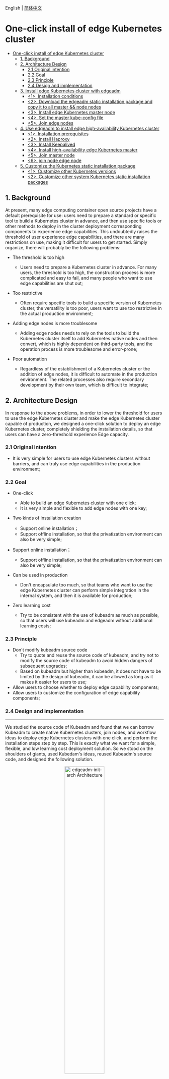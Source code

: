 English | [简体中文](./install_edge_kubernetes_CN.md)
# One-click install of edge Kubernetes cluster

* [One-click install of edge Kubernetes cluster](#one-click-install-of-edge-kubernetes-cluster)
   * [1. Background](#1-background)
   * [2. Architecture Design](#2-architecture-design)
      * [2.1 Original intention](#21-original-intention)
      * [2.2 Goal](#22-goal)
      * [2.3 Principle](#23-principle)
      * [2.4 Design and implementation](#24-design-and-implementation)
   * [3. Install edge Kubernetes cluster with edgeadm](#3-install-edge-kubernetes-cluster-with-edgeadm)
        * [&lt;1&gt;. Installation conditions](#1-installation-conditions)
        * [&lt;2&gt;. Download the edgeadm static installation package and copy it to all master &amp;&amp; node nodes](#2-download-the-edgeadm-static-installation-package-and-copy-it-to-all-master--node-nodes)
        * [&lt;3&gt;. Install edge Kubernetes master node](#3-install-edge-kubernetes-master-node)
        * [&lt;4&gt;. Set the master kube-config file](#4-set-the-master-kube-config-file)
        * [&lt;5&gt;. Join edge nodes](#5-join-edge-nodes)
   * [4. Use edgeadm to install edge high-availability Kubernetes cluster](#4-use-edgeadm-to-install-edge-high-availability-kubernetes-cluster)
        * [&lt;1&gt;. Installation prerequisites](#1-installation-prerequisites)
        * [&lt;2&gt;. Install Haproxy](#2-install-haproxy)
        * [&lt;3&gt;. Install Keepalived](#3-install-keepalived)
        * [&lt;4&gt;. Install high-availability edge Kubernetes master](#4-install-high-availability-edge-kubernetes-master)
        * [&lt;5&gt;. Join master node](#5-join-master-node)
        * [&lt;6&gt;. join node edge node](#6-join-node-edge-node)
   * [5. Customize the Kubernetes static installation package](#5-customize-the-kubernetes-static-installation-package)
      * [&lt;1&gt;. Customize other Kubernetes versions](#1-customize-other-kubernetes-versions)
      * [&lt;2&gt;. Customize other system Kubernetes static installation packages](#2-customize-other-system-kubernetes-static-installation-packages)

## 1. Background

At present, many edge computing container open source projects have a default prerequisite for use: users need to prepare a standard or specific tool to build a Kubernetes cluster in advance, and then use specific tools or other methods to deploy in the cluster deployment corresponding components to experience edge capabilities. This undoubtedly raises the threshold of user experience edge capabilities, and there are many restrictions on use, making it difficult for users to get started. Simply organize, there will probably be the following problems:

-   The threshold is too high
    -   Users need to prepare a Kubernetes cluster in advance. For many users, the threshold is too high, the construction process is more complicated and easy to fail, and many people who want to use edge capabilities are shut out;
-   Too restrictive
    -   Often require specific tools to build a specific version of Kubernetes cluster, the versatility is too poor, users want to use too restrictive in the actual production environment;

-   Adding edge nodes is more troublesome
    -   Adding edge nodes needs to rely on the tools to build the Kubernetes cluster itself to add Kubernetes native nodes and then convert, which is highly dependent on third-party tools, and the operation process is more troublesome and error-prone;
-   Poor automation
    -   Regardless of the establishment of a Kubernetes cluster or the addition of edge nodes, it is difficult to automate in the production environment. The related processes also require secondary development by their own team, which is difficult to integrate;

## 2. Architecture Design

In response to the above problems, in order to lower the threshold for users to use the edge Kubernetes cluster and make the edge Kubernetes cluster capable of production, we designed a one-click solution to deploy an edge Kubernetes cluster, completely shielding the installation details, so that users can have a zero-threshold experience Edge capacity.

### 2.1 Original intention

- It is very simple for users to use edge Kubernetes clusters without barriers, and can truly use edge capabilities in the production environment;

### 2.2 Goal

- One-click

     - Able to build an edge Kubernetes cluster with one click;
     - It is very simple and flexible to add edge nodes with one key;
- Two kinds of installation creation
     -   Support online installation；
     -   Support offline installation, so that the privatization environment can also be very simple;
- Support online installation；
     - Support offline installation, so that the privatization environment can also be very simple;
- Can be used in production

     - Don't encapsulate too much, so that teams who want to use the edge Kubernetes cluster can perform simple integration in the internal system, and then it is available for production;
- Zero learning cost

     - Try to be consistent with the use of kubeadm as much as possible, so that users will use kubeadm and edgeadm without additional learning costs;

### 2.3 Principle

- Don't modify kubeadm source code
  - Try to quote and reuse the source code of kubeadm, and try not to modify the source code of kubeadm to avoid hidden dangers of subsequent upgrades;
  - Based on kubeadm but higher than kubeadm, it does not have to be limited by the design of kubeadm, it can be allowed as long as it makes it easier for users to use;
- Allow users to choose whether to deploy edge capability components;
- Allow users to customize the configuration of edge capability components;

### 2.4 Design and implementation

---

We studied the source code of Kubeadm and found that we can borrow Kubeadm to create native Kubernetes clusters, join nodes, and workflow ideas to deploy edge Kubernetes clusters with one click, and perform the installation steps step by step. This is exactly what we want for a simple, flexible, and low learning cost deployment solution. So we stood on the shoulders of giants, used Kubedam's ideas, reused Kubeadm's source code, and designed the following solution.

<div align="center">
  <img src="../img/edgeadm-init-arch.png" width=50% title="edgeadm-init-arch Architecture">
</div>

>   Among them, the part of `Kubeadm init cluster/join node` completely reuses the source code of kubadm, and all the logic is exactly the same as Kubeadm.

This program has the following advantages:

-   Fully compatible with Kubeadm

    We just stand on the shoulders of Kubeadm, set some configuration parameters required by the edge cluster before Kubeadm init/join, initialize the Master or Node nodes automatically, and install the container runtime. After the completion of Kubeadm init/join, the CNI network plug-in was installed and the corresponding edge capability components were deployed.

    We quoted the Kubeadm source code in the way of Go Mod. During the whole process, we did not modify the source code of Kubeadm one line. It is completely native and ready to upgrade to a higher version of Kubeadm in the future.

-   One-click, easy to use, flexible and automated

    The edgeadm init cluster and join node completely retain the original parameters and process of Kubeadm init/join, but automatically initialize the node and install the container when running, you can use the `edgeadm --enable-edge=fasle` parameter to install the native one-click For Kubernetes clusters, you can also use the `edgeadm --enable-edge=true` parameter to install an edge Kubernetes cluster with one click.

    You can join any node as long as you can access the node where the Kube-apiserver is located, or you can join the master. Join master also continues the Kubeadm approach. To build highly available nodes, you can directly use join master to expand Master nodes when needed to achieve high availability.

-   No learning cost, exactly the same as using kubeadm

    Because the `Kubeadm init cluster/join node` part completely reuses the source code of kubadm, all logic is exactly the same as Kubeadm, completely retaining the usage habits of kubeadm and all flag parameters, and the usage is exactly the same as that of kubeadm, without any new learning cost , The user can customize the edge Kubernetes cluster according to the parameters of Kubeadm or use kubeadm.config.
    
-   Edge node security enhancement

    With the help of Kubernetes [Node Authentication](https://kubernetes.io/docs/reference/access-authn-authz/node/) mechanism, we have enabled [NodeRestriction](https://kubernetes.io/docs/reference/access-authn-authz/admission-controllers/#noderestriction) access plugin to ensure that each node has a unique identity and only has a minimal set of permissions. Even if an edge node is compromised, other edge nodes cannot be operated.

    For Kubelet, we also enable the [Kubelet configuration certificate rotation](https://kubernetes.io/docs/tasks/tls/certificate-rotation/) mechanism by default. When the Kubelet certificate is about to expire, a new secret key will be automatically generated , And apply for a new certificate from the Kubernetes API. Once the new certificate is available, it will be used to authenticate the connection with the Kubernetes API.

## 3. Install edge Kubernetes cluster with edgeadm

#### <1>. Installation conditions

-   Follow [kubeadm's minimum requirements](https://kubernetes.io/zh/docs/setup/production-environment/tools/kubeadm/install-kubeadm/#before-you-begin), master && node minimum 2C2G, disk space Not less than 1G;

    >   Warning: Provide clean machines as much as possible to avoid installation errors caused by other factors. `If there is a container service on the machine, it may be cleaned up during the installation process, please confirm carefully before executing it`
-   Currently supports amd64 and arm64 two systems;

    >   Other systems can compile edgeadm and make corresponding system installation packages by themselves, please refer to **5. Customize Kubernetes static installation package**

-   Supported Kubernetes version: greater than or equal to v1.18, the provided installation package only provides Kubernetes v1.18.2 version;

    >   For other Kubernetes versions, please refer to **5. Customize the Kubernetes static installation package** and make it yourself.

-   hostname of node should meet following requirements;
    
    > not contain `localhost` and  not all numbers

#### <2>. Download the edgeadm static installation package and copy it to all master && node nodes

>   Choose installation package according to your installation node CPU architecture [amd64, arm64]

```shell
arch=amd64 version=v0.6.0 && rm -rf edgeadm-linux-* && wget https://superedge-1253687700.cos.ap-guangzhou.myqcloud.com/$version/$arch/edgeadm-linux-$arch-$version.tgz && tar -xzvf edgeadm-linux-* && cd edgeadm-linux-$arch-$version && ./edgeadm
```
The installation package is about 200M. For detailed information about the installation package, please refer to **5. Custom Kubernetes static installation package**.

>   If downloading the installation package is slow, you can directly check the corresponding [SuperEdge version](https://github.com/superedge/superedge/tags), download `edgeadm-linux-amd64/arm64-*.0.tgz`, and Decompression is the same.
>
>   One-click installation of the edge independent Kubernetes cluster function is supported starting from SuperEdge-v0.3.0-beta.0, pay attention to 
#### <3>. Install edge Kubernetes master node

```shell
./edgeadm init --kubernetes-version=1.18.2 --image-repository superedge.tencentcloudcr.com/superedge --service-cidr=10.96.0.0/12 --pod-network-cidr=192.168.0.0/16 --install-pkg-path ./kube-linux-*.tar.gz --apiserver-cert-extra-sans=<Master public IP> --apiserver-advertise-address=<master Intranet IP> --enable-edge=true -v=6
```
On：

-   --enable-edge=true: Whether to deploy edge capability components, the default is true

    >   --enable-edge=false means to install a native Kubernetes cluster, which is exactly the same as the cluster built by kubeadm;

-   --install-pkg-path: The address of the Kubernetes static installation package

    >   The value of --install-pkg-path can be the path on the machine or the network address (for example: http://xxx/xxx/kube-linux-arm64/amd64-*.tar.gz, which can be encrypted without wget You can), pay attention to use the Kubernetes static installation package that matches the machine system;

-   --apiserver-cert-extra-sans: kube-apiserver certificate extension address

    -   It is recommended to sign the master node’s external network IP or domain name, as long as the signed Master node’s IP or domain name can be accessed by the edge node**. Of course, the internal network IP is also allowed, provided that the edge node can access kube-apiserver through this IP. If you customize the domain name, you can configure hosts on all Matser and Node nodes by yourself;
    -   Sign the public network IP and domain name, because the edge node and the Master node are generally not in the same local area network, and need to join and access the Master through the public network;

-   --image-repository: image repository address

    >   If superedge.tencentcloudcr.com/superedge is slower, you can switch to other accelerated mirror warehouses, as long as you can pull down kube-apiserver, kube-controller-manager, kube-scheduler, kube-proxy, etcd, pause, etc. mirrors.

Other parameters have the same meaning as Kubeadm and can be configured according to kubeadm's requirements.

>   You can also use kubeadm.config to configure the original parameters of kubeadm, and create an edge Kubernetes cluster through `edgeadm init --config kubeadm.config --install-pkg-path ./kube-linux-*.tar.gz `.


If there is no problem during execution and the cluster is successfully initialized, the following content will be output:
```shell
Your Kubernetes control-plane has initialized successfully!

To start using your cluster, you need to run the following as a regular user:

  mkdir -p $HOME/.kube
  sudo cp -i /etc/kubernetes/admin.conf $HOME/.kube/config
  sudo chown $(id -u):$(id -g) $HOME/.kube/config

You should now deploy a pod network to the cluster.
Run "kubectl apply -f [podnetwork].yaml" with one of the options listed at:
  https://kubernetes.io/docs/concepts/cluster-administration/addons/

Then you can join any number of worker nodes by running the following on each as root:

edgeadm join xxx.xxx.xxx.xxx:xxx --token xxxx \
    --discovery-token-ca-cert-hash sha256:xxxxxxxxxx
    --install-pkg-path <Path of edgeadm kube-* install package>
```
If there is a problem during the execution, the corresponding error message will be returned directly and the initialization of the cluster will be interrupted. You can use the `./edgeadm reset` command to roll back the initialization operation of the cluster.

>   The node network bandwidth should be as large as possible to prevent the slowness of pulling the image halfway and wait forever. 100M bandwidth is recommended, which can be adjusted to normal after the installation is complete. Or you can manually pull the related image to the node in advance.

#### <4>. Set the master kube-config file

To enable non-root users to run kubectl, run the following commands, which are also part of the edgeadm init output:
```shell
mkdir -p $HOME/.kube
sudo cp -i /etc/kubernetes/admin.conf $HOME/.kube/config
sudo chown $(id -u):$(id -g) $HOME/.kube/config
```

If you are the root user, you can run:
```shell
export KUBECONFIG=/etc/kubernetes/admin.conf
```
Note that the `./edgeadm join` command that saves the output of `./edgeadm init` will be used when adding node nodes later.

The validity period of the token is the same as kubeadm `24h`, after expiration, you can use `./edgeadm token create` to create a new token.

The value generation of --discovery-token-ca-cert-hash is also the same as kubeadm, which can be generated by executing the following command on the master node.

```shell
openssl x509 -pubkey -in /etc/kubernetes/pki/ca.crt | openssl rsa -pubin -outform der 2>/dev/null | openssl dgst -sha256 -hex | sed 's/^.* //'
```

#### <5>. Join edge nodes

Execute `<2>. Download the edgeadm static installation package` on the edge node, or upload the edgeadm static installation package to the edge node by other means, and then execute the following command:

```bash
./edgeadm join <Master public/Intranet IP or domain>:Port --token xxxx \
     --discovery-token-ca-cert-hash sha256:xxxxxxxxxx 
     --install-pkg-path <edgeadm Kube-*Static installation package address/FTP path> 
     --enable-edge=true
```
On:

-   <Master public/Intranet IP or domain>:  the address where the node accesses the Kube-apiserver service.

    >   You can change the address of the Kube-apiserver service prompted by the `edgeadm init` to the node to be replaced by `Master node public network IP/Master node internal network IP/domain name` depending on the situation, depending on whether you want the node to access Kube through the external network or the internal network -apiserver service.

-   --enable-edge=true: Whether the added node is used as an edge node (whether to deploy edge capability components), the default is true

    >   --enable-edge=false means join the native Kubernetes cluster node, which is exactly the same as the node joined by kubeadm;

If there are no exceptions in the execution process,  the new node successfully joins the cluster, and the following will be output:

```shell
This node has joined the cluster:
* Certificate signing request was sent to apiserver and a response was received.
* The Kubelet was informed of the new secure connection details.

Run 'kubectl get nodes' on the control-plane to see this node join the cluster.
```
If there is a problem during the execution, the corresponding error message will be returned directly, and the addition of the node will be interrupted. You can use the `./edgeadm reset` command to roll back the operation of joining the node and rejoin.

> Tip: If the edge node is joined, after the edge node joins successfully, the edge node will be labeled with a label: `superedge.io/edge-node=enable`, which is convenient for subsequent applications to use nodeSelector to select the application and schedule to the edge node;
>
> Native Kubernetes nodes, like kubeadm's join, do not do anything.

## 4. Use edgeadm to install edge high-availability Kubernetes cluster

#### <1>. Installation prerequisites

-   Prepare a Master VIP as a unified entrance for available load balancing;
-   3 machines that meet [kubeadm's minimum requirements](https://kubernetes.io/zh/docs/setup/production-environment/tools/kubeadm/install-kubeadm/#before-you-begin) serve as master nodes;
-   3 machines that meet [kubeadm's minimum requirements](https://kubernetes.io/zh/docs/setup/production-environment/tools/kubeadm/install-kubeadm/#before-you-begin) serve as worker nodes;

#### <2>. Configure Master VIP and network interface

```shell
INTERFACE=eth0
VIP=<Master VIP>
```

#### <3>. Install high-availability edge Kubernetes master

Perform cluster initialization operations in one of the masters
```shell
./edgeadm init --control-plane-endpoint ${VIP} --interface ${INTERFACE}  --default-ha=kube-vip --upload-certs --kubernetes-version=1.18.2 --image-repository superedge.tencentcloudcr.com/superedge --service-cidr=10.96.0.0/12 --pod-network-cidr=192.168.0.0/16 --apiserver-cert-extra-sans=<Domain or Public/Intranet IP of Master node> --install-pkg-path <edgeadm Kube-*Static installation package address/FTP path> -v=6
```

On：

-   --interface: the network interface to bind VIP, default value is eth0.
-   --default-ha: high-availability component to be installed. For now, it only supports kube-vip. The high-availability component won't be installed if this option is not being set up.

>   The meaning of the parameters is the same as `3. Use edgeadm to install edge Kubernetes cluster`, and others are the same as kubeadm, so I won't explain it here;

If there are no exceptions during execution and the cluster is successfully initialized, the following content will be output:

```shell
Your Kubernetes control-plane has initialized successfully!

To start using your cluster, you need to run the following as a regular user:

  mkdir -p $HOME/.kube
  sudo cp -i /etc/kubernetes/admin.conf $HOME/.kube/config
  sudo chown $(id -u):$(id -g) $HOME/.kube/config

You should now deploy a pod network to the cluster.
Run "kubectl apply -f [podnetwork].yaml" with one of the options listed at:
  https://kubernetes.io/docs/concepts/cluster-administration/addons/

You can now join any number of the control-plane node running the following command on each as root:

  edgeadm join xxx.xxx.xxx.xxx:xxx --token xxxx \
    --discovery-token-ca-cert-hash sha256:xxxxxxxxxx \
    --control-plane --certificate-key xxxxxxxxxx
    --install-pkg-path <Path of edgeadm kube-* install package>

Please note that the certificate-key gives access to cluster sensitive data, keep it secret!
As a safeguard, uploaded-certs will be deleted in two hours; If necessary, you can use
"edgeadm init phase upload-certs --upload-certs" to reload certs afterward.

Then you can join any number of worker nodes by running the following on each as root:

edgeadm join xxx.xxx.xxx.xxx:xxxx --token xxxx \
    --discovery-token-ca-cert-hash sha256:xxxxxxxxxx  
    --install-pkg-path <Path of edgeadm kube-* install package>
```
If there is a problem during the execution, the corresponding error message will be directly returned, and the initialization of the cluster will be interrupted. Use the `rm /etc/kubernetes/admin.conf ; ./edgeadm reset` command to roll back the initialization operation of the cluster.

To enable non-root users to run kubectl, run the following commands, which are also part of the edgeadm init output:
```shell
mkdir -p $HOME/.kube
sudo cp -i /etc/kubernetes/admin.conf $HOME/.kube/config
sudo chown $(id -u):$(id -g) $HOME/.kube/config
```

If you are the root user, you can run:
```shell
export KUBECONFIG=/etc/kubernetes/admin.conf
```
Pay attention to the `./edgeadm join` command that saves the output of `./edgeadm init`, which is needed to add Master node and edge node later.

Record the `./edgeadm join` command output by `./edgeadm init`. You need this command to add the Master node and the edge node.

#### <4>. Join master node

Configure Master VIP and network interface on another master
```shell
INTERFACE=eth0
VIP=<Master VIP>
```
Execute the `./edgeadm join` command
```shell
./edgeadm join ${VIP}:xxx --interface ${INTERFACE} --default-ha=kube-vip --token xxxx    \
    --discovery-token-ca-cert-hash sha256:xxxxxxxxxx \
    --control-plane --certificate-key xxxxxxxxxx     \
    --install-pkg-path <Path of edgeadm kube-* install package> 
```
If there are no exceptions in the execution process, the new master successfully joins the cluster, and the following content will be output:
```shell
This node has joined the cluster and a new control plane instance was created:

* Certificate signing request was sent to apiserver and approval was received.
* The Kubelet was informed of the new secure connection details.
* Control plane (master) label and taint were applied to the new node.
* The Kubernetes control plane instances scaled up.
* A new etcd member was added to the local/stacked etcd cluster.

To start administering your cluster from this node, you need to run the following as a regular user:

        mkdir -p $HOME/.kube
        sudo cp -i /etc/kubernetes/admin.conf $HOME/.kube/config
        sudo chown $(id -u):$(id -g) $HOME/.kube/config

Run 'kubectl get nodes' to see this node join the cluster.
```
If there is a problem during the execution, the corresponding error message will be directly returned, and the addition of the node will be interrupted. Use the `rm /etc/kubernetes/admin.conf ; ./edgeadm reset` command to roll back the initialization of the cluster.

#### <5>. Join edge node

```shell
./edgeadm join xxx.xxx.xxx.xxx:xxxx --token xxxx \
    --discovery-token-ca-cert-hash sha256:xxxxxxxxxx 
    --install-pkg-path <Path of edgeadm kube-* install package> 
```
If there are no exceptions in the execution process, the new master successfully joins the cluster, and the following content will be output:

```shell
This node has joined the cluster:
* Certificate signing request was sent to apiserver and a response was received.
* The Kubelet was informed of the new secure connection details.

Run 'kubectl get nodes' on the control-plane to see this node join the cluster.
```
If there are exceptions during execution, the corresponding error message will be directly returned, and the initialization of the cluster will be interrupted. Use the `./edgeadm reset` command to roll back the initialization operation of the cluster.

## 5. Customize the Kubernetes static installation package

```shell
kube-linux-arm64-v1.18.2.tar.gz ## Kubernetes static installation package for kube-v1.18.2
├── bin                         ## Binary directory
│   ├── conntrack               ## Binary file for connection tracking
│   ├── kubectl                 ## kubectl for kube-v1.18.2
│   ├── kubelet                 ## kubelet for kube-v1.18.2
│   └── lite-apiserver          ## The corresponding version of lite-apiserver
├── cni                         ## cni configuration
│   └── cni-plugins-linux-v0.8.3.tar.gz ## CNI plug-in binary compression package of v0.8.3
└── container                   ## Container runtime directory
    └── docker-19.03-linux-arm64.tar.gz ## Docker 19.03 arm64 system installation script and installation package
```

### <1>. Customize other Kubernetes versions

There are two things you need to do to customize other Kubernetes versions:

-   Replace the kubectl and kubelet files in the `binary directory`, the version needs to be greater than or equal to Kubernetes v1.18.0;
-   Ensure that there is a basic image of the corresponding Kubernetes version in the mirror warehouse used by init;

### <2>. Customize other system Kubernetes static installation packages

To customize the Kubernetes static installation package and other systems, three things need to be done:

-   Replace all the binaries of the Kubernetes static installation package with the target system, including the binaries in the corresponding installation packages of cni and container;
-   Make sure that the mirror warehouse used by init has the basic image of the Kubernetes version of the corresponding system. It is recommended to use [Multi-System Mirror](https://docs.docker.com/buildx/working-with-buildx/);
-   Fully test to ensure that there are no compatibility issues. If there are related problems, you can also mention Issues in the SuperEdge community to fix them.

#### <3>. Custom node initialization script

`script/init-node.sh` is the initialization script of the node, but the system we tested is limited and cannot be fully compatible. If the default init-node.sh cannot initialize your node, or you need to add other initialization scripts, you can edit Use `script/init-node.sh` to customize the script and type out the kube-linux-arm64-v1.18.2.tar.gz package for your own use.
